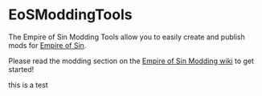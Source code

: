 # EoSModdingTools
The Empire of Sin Modding Tools allow you to easily create and publish mods for [Empire of Sin](https://www.empireofsingame.com/).

Please read the modding section on the [Empire of Sin Modding wiki](https://eos.paradoxwikis.com/Modding) to get started!

this is a test

